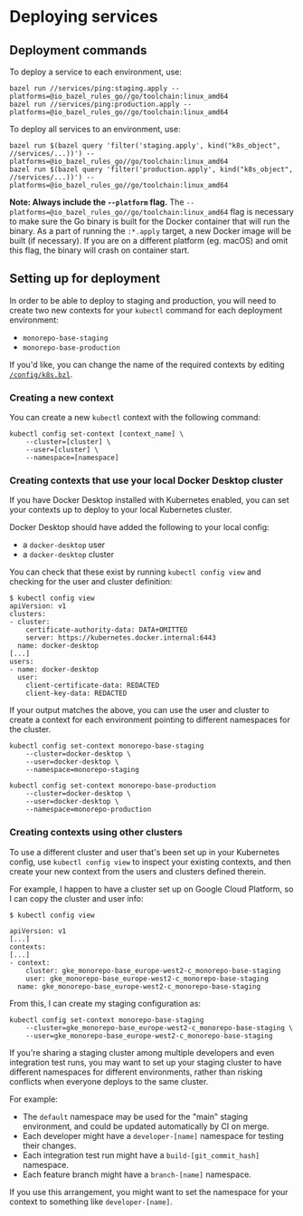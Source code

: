 # Deploying services

## Deployment commands

To deploy a service to each environment, use:

```
bazel run //services/ping:staging.apply --platforms=@io_bazel_rules_go//go/toolchain:linux_amd64
bazel run //services/ping:production.apply --platforms=@io_bazel_rules_go//go/toolchain:linux_amd64
```

To deploy all services to an environment, use:

```
bazel run $(bazel query 'filter('staging.apply', kind("k8s_object", //services/...))') --platforms=@io_bazel_rules_go//go/toolchain:linux_amd64
bazel run $(bazel query 'filter('production.apply', kind("k8s_object", //services/...))') --platforms=@io_bazel_rules_go//go/toolchain:linux_amd64
```

**Note: Always include the `--platform` flag.** The `--platforms=@io_bazel_rules_go//go/toolchain:linux_amd64` flag is necessary to make sure the Go binary is built for the Docker container that will run the binary. As a part of running the `:*.apply` target, a new Docker image will be built (if necessary). If you are on a different platform (eg. macOS) and omit this flag, the binary will crash on container start. 

## Setting up for deployment

In order to be able to deploy to staging and production, you will need to create two new contexts for your `kubectl` command for each deployment environment:

  * `monorepo-base-staging`
  * `monorepo-base-production`

If you'd like, you can change the name of the required contexts by editing [`/config/k8s.bzl`](/config/k8s.bzl).

### Creating a new context

You can create a new `kubectl` context with the following command:

    kubectl config set-context [context_name] \
        --cluster=[cluster] \
        --user=[cluster] \
        --namespace=[namespace]

### Creating contexts that use your local Docker Desktop cluster

If you have Docker Desktop installed with Kubernetes enabled, you can set your contexts up to deploy to your local Kubernetes cluster.

Docker Desktop should have added the following to your local config:
  * a `docker-desktop` user
  * a `docker-desktop` cluster

You can check that these exist by running `kubectl config view` and checking for the user and cluster definition:

```
$ kubectl config view
apiVersion: v1
clusters:
- cluster:
    certificate-authority-data: DATA+OMITTED
    server: https://kubernetes.docker.internal:6443
  name: docker-desktop
[...]
users:
- name: docker-desktop
  user:
    client-certificate-data: REDACTED
    client-key-data: REDACTED
```

If your output matches the above, you can use the user and cluster to create a context for each environment pointing to different namespaces for the cluster.

```
kubectl config set-context monorepo-base-staging 
    --cluster=docker-desktop \ 
    --user=docker-desktop \
    --namespace=monorepo-staging

kubectl config set-context monorepo-base-production 
    --cluster=docker-desktop \ 
    --user=docker-desktop \
    --namespace=monorepo-production
```

### Creating contexts using other clusters

To use a different cluster and user that's been set up in your Kubernetes config, use `kubectl config view` to inspect your existing contexts, and then create your new context from the users and clusters defined therein.

For example, I happen to have a cluster set up on Google Cloud Platform, so I can copy the cluster and user info:

```
$ kubectl config view

apiVersion: v1
[...]
contexts:
[...]
- context:
    cluster: gke_monorepo-base_europe-west2-c_monorepo-base-staging
    user: gke_monorepo-base_europe-west2-c_monorepo-base-staging
  name: gke_monorepo-base_europe-west2-c_monorepo-base-staging
```

From this, I can create my staging configuration as:

```
kubectl config set-context monorepo-base-staging 
    --cluster=gke_monorepo-base_europe-west2-c_monorepo-base-staging \ 
    --user=gke_monorepo-base_europe-west2-c_monorepo-base-staging
```

If you're sharing a staging cluster among multiple developers and even integration test runs, you may want to set up your staging cluster to have different namespaces for different environments, rather than risking conflicts when everyone deploys to the same cluster.

For example:
  * The `default` namespace may be used for the "main" staging environment, and could be updated automatically by CI on merge.
  * Each developer might have a `developer-[name]` namespace for testing their changes.
  * Each integration test run might have a `build-[git_commit_hash]` namespace.
  * Each feature branch might have a `branch-[name]` namespace.
  
If you use this arrangement, you might want to set the namespace for your context to something like `developer-[name]`. 
